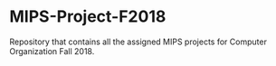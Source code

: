# MIPS-Project-F2018
Repository that contains all the assigned MIPS projects for Computer Organization Fall 2018.
